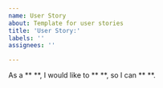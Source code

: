 ```yaml
---
name: User Story
about: Template for user stories
title: 'User Story:'
labels: ''
assignees: ''

---
```


As a ** **, I would like to ** **, so I can ** **.

